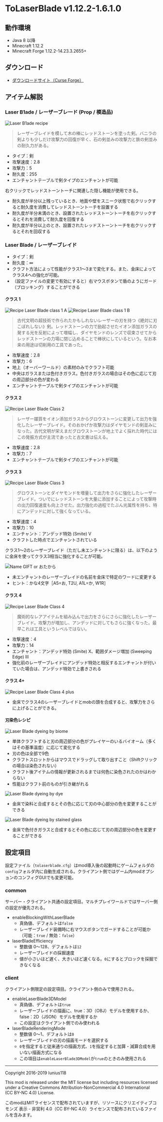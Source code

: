 # ToLaserBlade v1.12.2-1.6.1.0

## 動作環境

- Java 8 以降
- Minecraft 1.12.2
- Minecraft Forge 1.12.2-14.23.3.2655+

## ダウンロード

- [ダウンロードサイト（Curse Forge）](https://minecraft.curseforge.com/projects/tolaserblade)

## アイテム解説

### Laser B1ade / レーザーブレ一ド  (Prop / 模造品)

<img src="img/recipe_laserb1ade.png" title="Laser B1ade recipe">

>レーザーブレイドを模して木の棒にレッドストーンを塗った剣。バニラの剣よりも少しだけ攻撃力の回復が早く、石の剣並みの攻撃力と鉄の剣並みの耐久力がある。

- タイプ：剣
- 攻撃速度：2.8
- 攻撃力：5
- 耐久度：255
- エンチャントテーブルで剣タイプのエンチャントが可能

右クリックでレッドストーントーチに関連した隠し機能が使用できる。

- 耐久度が半分以上残っているとき、地面や壁をスニーク状態で右クリックすると耐久度を消費してレッドストーントーチを設置する
- 耐久度が半分未満のとき、設置されたレッドストーントーチを右クリックするとそれを消費して耐久度を回復する
- 耐久度が半分以上のとき、設置されたレッドストーントーチを右クリックするとそれを回収する

### Laser Blade / レーザーブレイド

- タイプ：剣
- 耐久度：∞
- クラフト方法によって性能がクラス1～3まで変化する。また、金床によってクラス4への強化が可能。
- （設定ファイルの変更で有効にすると）右マウスボタンで盾のようにガード（ブロッキング）することができる

#### クラス 1

<img src="img/recipe_laserblade_class_1.png" title="Recipe Laser Blade class 1 A"> <img src="img/recipe_laserblade_class_1_dyeing.png" title="Recipe Laser Blade class 1 B">

>古代文明の超技術で作られたかもしれないレーザーの刃を持つ《絶対に刃こぼれしない》剣。レッドストーンの力で励起させたイオン添加ガラスの発する光を反射によって増幅し、ダイヤモンドのレンズで収束させてからレッドストーンの力場に閉じ込めることで棒状にしているという。なお本来の用途は切削用の工具であった。

- 攻撃速度：2.8
- 攻撃力：6
- 地上（オーバーワールド）の素材のみでクラフト可能
- 中央はガラスまたは色付きガラス。色付きガラスの場合はその色に応じて刃の周辺部分の色が変わる
- エンチャントテーブルで剣タイプのエンチャントが可能

#### クラス 2

<img src="img/recipe_laserblade_class_2.png" title="Recipe Laser Blade Class 2">

>レーザー媒質をイオン添加ガラスからグロウストーンに変更して出力を強化したレーザーブレイド。そのおかげか攻撃力はダイヤモンドの剣並みになった。古代文明が栄えまだグロウストーンが地上でよく採れた時代にはこの発振方式が主流であったと古文書は伝える。

- 攻撃速度：2.8
- 攻撃力：7
- エンチャントテーブルで剣タイプのエンチャントが可能

#### クラス 3

<img src="img/recipe_laserblade_class_3.png" title="Recipe Laser Blade Class 3">

>グロウストーンとダイヤモンドを増量して出力をさらに強化したレーザーブレイド。ついでにレッドストーンを大量に添加することによって攻撃時の出力回復速度も向上させた。出力強化の過程でたぶん光属性を持ち、特にアンデッドに対して強くなっている。

- 攻撃速度：4
- 攻撃力：10
- エンチャント：アンデッド特効 (Smite) V
- クラフトした時点でエンチャントされている

クラス1～2のレーザーブレイド（ただし未エンチャントに限る）は、以下のように金床を使ってクラス3相当に強化することが可能。

<img src="img/recipe_laserblade_class_3_gift_x.png" title="Name GIFT or おたから">

- 未エンチャントのレーザーブレイドの名前を金床で特定のワードに変更する
- ヒント：かな4文字［A5=お, T2U, A1L=か, W1R］

#### クラス 4

<img src="img/recipe_laserblade_class_4.png" title="Recipe Laser Blade Class 4">

>魔術的なレアアイテムを組み込んで出力をさらにさらに強化したレーザーブレイド。攻撃力が増加し、アンデッドに対してもさらに強くなった。最早これは工具というレベルではない。

- 攻撃速度：4
- 攻撃力：14
- エンチャント：アンデッド特効 (Smite) X、範囲ダメージ増加 (Sweeping Edge) III
- 強化前のレーザーブレイドにアンデッド特効と相反するエンチャントが付いていた場合は、アンデッド特効で上書きされる

#### クラス 4+

<img src="img/recipe_laserblade_class_4_plus.png" title="Recipe Laser Blade Class 4 plus">

- 金床でクラス4のレーザーブレイドとmobの頭を合成すると、攻撃力をさらに上げることができる。

#### 刃染色レシピ

<img src="img/recipe_laserblade_biome_dyeing.png" title="Laser Blade dyeing by biome">

- 単体クラフトすると刃の周辺部分の色がプレイヤーのいるバイオーム（多くはその基準温度）に応じて変化する
- 刃の色は全部で9色
- クラフトスロットからはマウスでドラッグして取り出すこと（Shiftクリックの場合は染色されない）
- クラフト後アイテムの情報が更新されるまでは何色に染色されたのかはわからない
- 性能はクラフト前のものが引き継がれる

<img src="img/recipe_laserblade_anvil_dyeing_1.png" title="Laser Blade dyeing by dye">

- 金床で染料と合成するとその色に応じて刃の中心部分の色を変更することができる


<img src="img/recipe_laserblade_anvil_dyeing_2.png" title="Laser Blade dyeing by stained glass">

- 金床で色付きガラスと合成するとその色に応じて刃の周辺部分の色を変更することができる

## 設定項目

設定ファイル（`tolaserblade.cfg`）はmod導入後の起動時にゲームフォルダの`config`フォルダ内に自動生成される。クライアント側ではゲーム内modオプションのコンフィグGUIでも変更可能。

### common

サーバー・クライアント共通の設定項目。マルチプレイワールドではサーバー側の設定が優先される。

- enableBlockingWithLaserBlade
  - 真偽値、デフォルトは`false`
  - レーザーブレイド装備時に右マウスボタンでガードすることが可能か（可能：`true` / 無効：`false`）
- laserBladeEfficiency
  - 整数値 0～128、デフォルトは`12`
  - レーザーブレイドの採掘速度
  - 値が小さいほど遅く、大きいほど速くなる。`0`にするとブロックを採掘できなくなる

### client

クライアント側限定の設定項目。クライアント側のみで使用される。

- enableLaserBlade3DModel
  - 真偽値、デフォルトは`true`
  - レーザーブレイドの描画に、true：3D（OBJ）モデルを使用するか、false：2D（JSON）モデルを使用するか
  - この設定はクライアント側でのみ使われる
- laserBladeRenderingMode
  - 整数値 0～1、デフォルトは`0`
  - レーザーブレイドの刃の描画モードを選択する
  - `0`を指定すると従来通りの描画方式、`1`を指定すると加算・減算合成を用いない描画方式になる
  - この項目は`enableLaserBlade3DModel`が`true`のときのみ使用される

---
Copyright 2016-2019 Iunius118

This mod is released under the MIT license but including resources licensed under a Creative Commons Attribution-NonCommercial 4.0 International (CC BY-NC 4.0) License.

このmodはMITライセンスで配布されていますが、リソースにクリエイティブコモンズ 表示 - 非営利 4.0（CC BY-NC 4.0）ライセンスで配布されているファイルを含みます。
